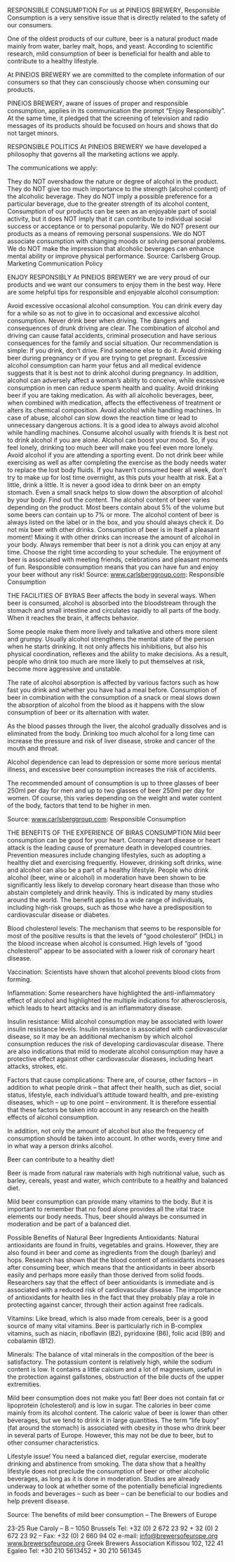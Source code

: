 RESPONSIBLE CONSUMPTION
For us at PINEIOS BREWERY, Responsible Consumption is a very sensitive issue that is directly related to the safety of our consumers.

One of the oldest products of our culture, beer is a natural product made mainly from water, barley malt, hops, and yeast. According to scientific research, mild consumption of beer is beneficial for health and able to contribute to a healthy lifestyle.

At PINEIOS BREWERY we are committed to the complete information of our consumers so that they can consciously choose when consuming our products.

PINEIOS BREWERY, aware of issues of proper and responsible consumption, applies in its communication the prompt “Enjoy Responsibly”. At the same time, it pledged that the screening of television and radio messages of its products should be focused on hours and shows that do not target minors.

RESPONSIBLE POLITICS
At PINEIOS BREWERY we have developed a philosophy that governs all the marketing actions we apply.

The communications we apply:

They do NOT overshadow the nature or degree of alcohol in the product.
They do NOT give too much importance to the strength (alcohol content) of the alcoholic beverage.
They do NOT imply a possible preference for a particular beverage, due to the greater strength of its alcohol content,
Consumption of our products can be seen as an enjoyable part of social activity, but it does NOT imply that it can contribute to individual social success or acceptance or to personal popularity.
We do NOT present our products as a means of removing personal suspensions.
We do NOT associate consumption with changing moods or solving personal problems.
We do NOT make the impression that alcoholic beverages can enhance mental ability or improve physical performance.
Source: Carlsberg Group. Marketing Communication Policy

ENJOY RESPONSIBLY
At PINEIOS BREWERY we are very proud of our products and we want our consumers to enjoy them in the best way. Here are some helpful tips for responsible and enjoyable alcohol consumption:

Avoid excessive occasional alcohol consumption. You can drink every day for a while so as not to give in to occasional and excessive alcohol consumption.
Never drink beer when driving. The dangers and consequences of drunk driving are clear. The combination of alcohol and driving can cause fatal accidents, criminal prosecution and have serious consequences for the family and social situation. Our recommendation is simple: If you drink, don’t drive. Find someone else to do it.
Avoid drinking beer during pregnancy or if you are trying to get pregnant. Excessive alcohol consumption can harm your fetus and all medical evidence suggests that it is best not to drink alcohol during pregnancy. In addition, alcohol can adversely affect a woman’s ability to conceive, while excessive consumption in men can reduce sperm health and quality.
Avoid drinking beer if you are taking medication. As with all alcoholic beverages, beer, when combined with medication, affects the effectiveness of treatment or alters its chemical composition.
Avoid alcohol while handling machines. In case of abuse, alcohol can slow down the reaction time or lead to unnecessary dangerous actions. It is a good idea to always avoid alcohol while handling machines.
Consume alcohol usually with friends It is best not to drink alcohol if you are alone. Alcohol can boost your mood. So, if you feel lonely, drinking too much beer will make you feel even more lonely.
Avoid alcohol if you are attending a sporting event. Do not drink beer while exercising as well as after completing the exercise as the body needs water to replace the lost body fluids.
If you haven’t consumed beer all week, don’t try to make up for lost time overnight, as this puts your health at risk.
Eat a little, drink a little. It is never a good idea to drink beer on an empty stomach. Even a small snack helps to slow down the absorption of alcohol by your body.
Find out the content. The alcohol content of beer varies depending on the product. Most beers contain about 5% of the volume but some beers can contain up to 7% or more. The alcohol content of beer is always listed on the label or in the box, and you should always check it.
Do not mix beer with other drinks. Consumption of beer is in itself a pleasant moment! Mixing it with other drinks can increase the amount of alcohol in your body.
Always remember that beer is not a drink you can enjoy at any time. Choose the right time according to your schedule.
The enjoyment of beer is associated with meeting friends, celebrations and pleasant moments of fun. Responsible consumption means that you can have fun and enjoy your beer without any risk!
Source: www.carlsberggroup.com: Responsible Consumption

THE FACILITIES OF BYRAS
Beer affects the body in several ways. When beer is consumed, alcohol is absorbed into the bloodstream through the stomach and small intestine and circulates rapidly to all parts of the body. When it reaches the brain, it affects behavior.

Some people make them more lively and talkative and others more silent and grumpy. Usually alcohol strengthens the mental state of the person when he starts drinking. It not only affects his inhibitions, but also his physical coordination, reflexes and the ability to make decisions. As a result, people who drink too much are more likely to put themselves at risk, become more aggressive and unstable.

The rate of alcohol absorption is affected by various factors such as how fast you drink and whether you have had a meal before. Consumption of beer in combination with the consumption of a snack or meal slows down the absorption of alcohol from the blood as it happens with the slow consumption of beer or its alternation with water.

As the blood passes through the liver, the alcohol gradually dissolves and is eliminated from the body. Drinking too much alcohol for a long time can increase the pressure and risk of liver disease, stroke and cancer of the mouth and throat.

Alcohol dependence can lead to depression or some more serious mental illness, and excessive beer consumption increases the risk of accidents.

The recommended amount of consumption is up to three glasses of beer 250ml per day for men and up to two glasses of beer 250ml per day for women. Of course, this varies depending on the weight and water content of the body, factors that tend to be higher in men.

Source: www.carlsberggroup.com: Responsible Consumption

THE BENEFITS OF THE EXPERIENCE OF BIRAS CONSUMPTION
Mild beer consumption can be good for your heart.
Coronary heart disease or heart attack is the leading cause of premature death in developed countries. Prevention measures include changing lifestyles, such as adopting a healthy diet and exercising frequently. However, drinking soft drinks, wine and alcohol can also be a part of a healthy lifestyle.
People who drink alcohol (beer, wine or alcohol) in moderation have been shown to be significantly less likely to develop coronary heart disease than those who abstain completely and drink heavily. This is indicated by many studies around the world.
The benefit applies to a wide range of individuals, including high-risk groups, such as those who have a predisposition to cardiovascular disease or diabetes.

Blood cholesterol levels:
The mechanism that seems to be responsible for most of the positive results is that the levels of “good cholesterol” (HDL) in the blood increase when alcohol is consumed. High levels of “good cholesterol” appear to be associated with a lower risk of coronary heart disease.

Vaccination:
Scientists have shown that alcohol prevents blood clots from forming.

Inflammation:
Some researchers have highlighted the anti-inflammatory effect of alcohol and highlighted the multiple indications for atherosclerosis, which leads to heart attacks and is an inflammatory disease.

Insulin resistance:
Mild alcohol consumption may be associated with lower insulin resistance levels. Insulin resistance is associated with cardiovascular disease, so it may be an additional mechanism by which alcohol consumption reduces the risk of developing cardiovascular disease.
There are also indications that mild to moderate alcohol consumption may have a protective effect against other cardiovascular diseases, including heart attacks, strokes, etc.

Factors that cause complications:
There are, of course, other factors – in addition to what people drink – that affect their health, such as diet, social status, lifestyle, each individual’s attitude toward health, and pre-existing diseases, which – up to one point – environment. It is therefore essential that these factors be taken into account in any research on the health effects of alcohol consumption.

In addition, not only the amount of alcohol but also the frequency of consumption should be taken into account. In other words, every time and in what way a person drinks alcohol.

Beer can contribute to a healthy diet!

Beer is made from natural raw materials with high nutritional value, such as barley, cereals, yeast and water, which contribute to a healthy and balanced diet.

Mild beer consumption can provide many vitamins to the body. But it is important to remember that no food alone provides all the vital trace elements our body needs. Thus, beer should always be consumed in moderation and be part of a balanced diet.

Possible Benefits of Natural Beer Ingredients
Antioxidants:
Natural antioxidants are found in fruits, vegetables and grains. However, they are also found in beer and come as ingredients from the dough (barley) and hops. Research has shown that the blood content of antioxidants increases after consuming beer, which means that the antioxidants in beer absorb easily and perhaps more easily than those derived from solid foods. Researchers say that the effect of beer antioxidants is immediate and is associated with a reduced risk of cardiovascular disease. The importance of antioxidants for health lies in the fact that they probably play a role in protecting against cancer, through their action against free radicals.

Vitamins:
Like bread, which is also made from cereals, beer is a good source of many vital vitamins. Beer is particularly rich in B-complex vitamins, such as niacin, riboflavin (B2), pyridoxine (B6), folic acid (B9) and cobalamin (B12).

Minerals:
The balance of vital minerals in the composition of the beer is satisfactory. The potassium content is relatively high, while the sodium content is low. It contains a little calcium and a lot of magnesium, useful in the protection against gallstones, obstruction of the bile ducts of the upper extremities.

Mild beer consumption does not make you fat!
Beer does not contain fat or lipoprotein (cholesterol) and is low in sugar. The calories in beer come mainly from its alcohol content. The caloric value of beer is lower than other beverages, but we tend to drink it in large quantities. The term “life buoy” (fat around the stomach) is associated with obesity in those who drink beer in several parts of Europe. However, this may not be due to beer, but to other consumer characteristics.

Lifestyle issue!
You need a balanced diet, regular exercise, moderate drinking and abstinence from smoking. The data show that a healthy lifestyle does not preclude the consumption of beer or other alcoholic beverages, as long as it is done in moderation. Studies are already underway to look at whether some of the potentially beneficial ingredients in foods and beverages – such as beer – can be beneficial to our bodies and help prevent disease.

Source: The benefits of mild beer consumption – The Brewers of Europe

23-25 ​​Rue Caroly – B – 1050 Brussels
Tel: +32 (0) 2 672 23 92 + 32 (0) 2 672 23 92 – Fax: +32 (0) 2 660 94 02
e-mail: info@brewersofeurope.org
www.brewersofeurope.org
Greek Brewers Association
Kifissou 102, 122 41 Egaleo
Tel: +30 210 5613452 + 30 210 561345
